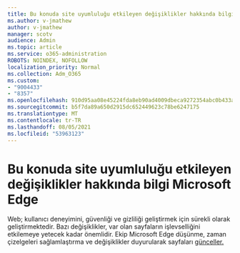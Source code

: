```yaml
---
title: Bu konuda site uyumluluğu etkileyen değişiklikler hakkında bilgi Microsoft Edge
ms.author: v-jmathew
author: v-jmathew
manager: scotv
audience: Admin
ms.topic: article
ms.service: o365-administration
ROBOTS: NOINDEX, NOFOLLOW
localization_priority: Normal
ms.collection: Adm_O365
ms.custom:
- "9004433"
- "8357"
ms.openlocfilehash: 910d95aa08e45224fda8eb90ad4009dbeca9272354abc0b433a63e4566810f64
ms.sourcegitcommit: b5f7da89a650d2915dc652449623c78be6247175
ms.translationtype: MT
ms.contentlocale: tr-TR
ms.lasthandoff: 08/05/2021
ms.locfileid: "53963123"
---
```

# <a name="learn-about-site-compatibility-affecting-changes-coming-to-microsoft-edge"></a>Bu konuda site uyumluluğu etkileyen değişiklikler hakkında bilgi Microsoft Edge

Web; kullanıcı deneyimini, güvenliği ve gizliliği geliştirmek için sürekli olarak geliştirmektedir. Bazı değişiklikler, var olan sayfaların işlevselliğini etkilemeye yetecek kadar önemlidir. Ekip Microsoft Edge düşünme, zaman çizelgeleri sağlamlaştırma ve değişiklikler duyurularak sayfaları [günceller.](https://go.microsoft.com/fwlink/?linkid=2135534)
